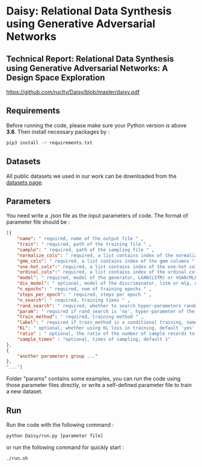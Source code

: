 # Daisy: Relational Data Synthesis using Generative Adversarial Networks

## Technical Report: Relational Data Synthesis using Generative Adversarial Networks: A Design Space Exploration

<https://github.com/ruclty/Daisy/blob/master/daisy.pdf>


## Requirements
Before running the code, please make sure your Python version is above **3.6**.
Then install necessary packages by :
```sh
pip3 install -r requirements.txt
```
## Datasets
All public datasets we used in our work can be downloaded from the [datasets page](https://github.com/ruclty/Daisy/blob/master/Datasets.md).

## Parameters
 You need write a .json file as the input parameters of code. The format of parameter file should be :
```json
[{
    "name": " required, name of the output file " ,
    "train": " required, path of the training file " ,
    "sample": " required, path of the sampling file " ,
    "normalize_cols": " required, a list contains index of the normalize columns " ,
    "gmm_cols": " required, a list contains index of the gmm columns " ,
    "one-hot_cols":" required, a list contains index of the one-hot columns " ,
    "ordinal_cols":" required, a list contains index of the ordinal columns " ,
    "model": " required, model of the generator, LGAN(LSTM) or VGAN(MLP) " ,
    "dis_model": " optional, model of the discriminator, lstm or mlp, default mlp ",
    "n_epochs": " required, num of training epochs " ,
    "steps_per_epoch": " required, steps per epoch " ,
    "n_search": " required, training times " ,
    "rand_search": " required, whether to search hyper-parameters randomly " , 
    "param": " required if rand_search is 'no', hyper-parameter of the NN " , 
    "train_method": " required, training method " ,  
    "label": " required if train_method is a conditional training, name of the label column " , 
    "KL": " optional, whether using KL loss in training, default 'yes' " , 
    "ratio" : " optional, the ratio of the number of sample records to the real data, default 1",
    "sample_times" : "optional, times of sampling, default 1"
},
{
    "another parameters group ..."
},
"..."]
```
Folder "params" contains some examples, you can run the code using those parameter files directly, or write a self-defined parameter file to train a new dataset.

## Run
Run the code with the following command :
```sh
python Daisy/run.py [parameter file]
```
or run the following command for quickly start :
```sh
./run.sh
```
